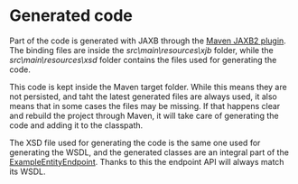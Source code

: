 # Generated code

Part of the code is generated with JAXB through the [Maven JAXB2 plugin][maven-jaxb2]. The binding files are inside the *src\main\resources\xjb* folder, while the *src\main\resources\xsd* folder contains the files used for generating the code.

This code is kept inside the Maven target folder. While this means they are not persisted, and taht the latest generated files are always used, it also means that in some cases the files may be missing. If that happens clear and rebuild the project through Maven, it will take care of generating the code and adding it to the classpath.

The XSD file used for generating the code is the same one used for generating the WSDL, and the generated classes are an integral part of the [ExampleEntityEndpoint][entity-endpoint]. Thanks to this the endpoint API will always match its WSDL.

[entity-endpoint]: ./apidocs/com/wandrell/example/swss/endpoint/ExampleEntityEndpoint.html

[maven-jaxb2]: https://java.net/projects/maven-jaxb2-plugin
